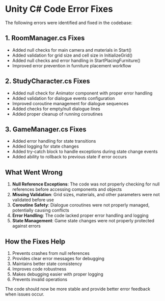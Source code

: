 # Unity C# Code Error Fixes

The following errors were identified and fixed in the codebase:

## 1. RoomManager.cs Fixes
- Added null checks for main camera and materials in Start()
- Added validation for grid size and cell size in InitializeGrid()
- Added null checks and error handling in StartPlacingFurniture()
- Improved error prevention in furniture placement workflow

## 2. StudyCharacter.cs Fixes
- Added null check for Animator component with proper error handling
- Added validation for dialogue events configuration
- Improved coroutine management for dialogue sequences
- Added checks for empty/null dialogue lines
- Added proper cleanup of running coroutines

## 3. GameManager.cs Fixes
- Added error handling for state transitions
- Added logging for state changes
- Added try-catch block to handle exceptions during state change events
- Added ability to rollback to previous state if error occurs

## What Went Wrong
1. **Null Reference Exceptions**: The code was not properly checking for null references before accessing components and objects
2. **Missing Validation**: Grid sizes, materials, and other parameters were not validated before use
3. **Coroutine Safety**: Dialogue coroutines were not properly managed, potentially causing conflicts
4. **Error Handling**: The code lacked proper error handling and logging
5. **State Management**: Game state changes were not properly protected against errors

## How the Fixes Help
1. Prevents crashes from null references
2. Provides clear error messages for debugging
3. Maintains better state consistency
4. Improves code robustness
5. Makes debugging easier with proper logging
6. Prevents invalid operations

The code should now be more stable and provide better error feedback when issues occur.